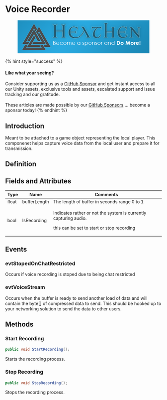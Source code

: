 # Voice Recorder



<figure><img src="../../../../.gitbook/assets/512x128 Sponsor Banner.png" alt="Become a sponsor and Do More"><figcaption></figcaption></figure>

{% hint style="success" %}
#### Like what your seeing?

Consider supporting us as a [GitHub Sponsor](../../../../become-a-sponsor.md) and get instant access to all our Unity assets, exclusive tools and assets, escalated support and issue tracking and our gratitude.\
\
These articles are made possible by our [GitHub Sponsors](https://github.com/sponsors/heathen-engineering) ... become a sponsor today!
{% endhint %}

## Introduction

Meant to be attached to a game object representing the local player. This componenet helps capture voice data from the local user and prepare it for transmission.

## Definition

## Fields and Attributes

| Type  | Name         | Comments                                                                                                                        |
| ----- | ------------ | ------------------------------------------------------------------------------------------------------------------------------- |
| float | bufferLength | The length of buffer in seconds range 0 to 1                                                                                    |
| bool  | IsRecording  | <p>Indicates rather or not the system is currently capturing audio.</p><p></p><p>this can be set to start or stop recording</p> |

## Events

### evtStopedOnChatRestricted

Occurs if voice recording is stoped due to being chat restricted

### evtVoiceStream

Occurs when the buffer is ready to send another load of data and will contain the byte\[] of compressed data to send. This should be hooked up to your networking solution to send the data to other users.

## Methods

### Start Recording

```csharp
public void StartRecording();
```

Starts the recording process.

### Stop Recording

```csharp
public void StopRecording();
```

Stops the recording process.
